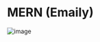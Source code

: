 # MERN (Emaily)
![image](https://user-images.githubusercontent.com/32977998/195184609-9a3e868a-159e-4305-bee9-dd413e769b7b.png)
